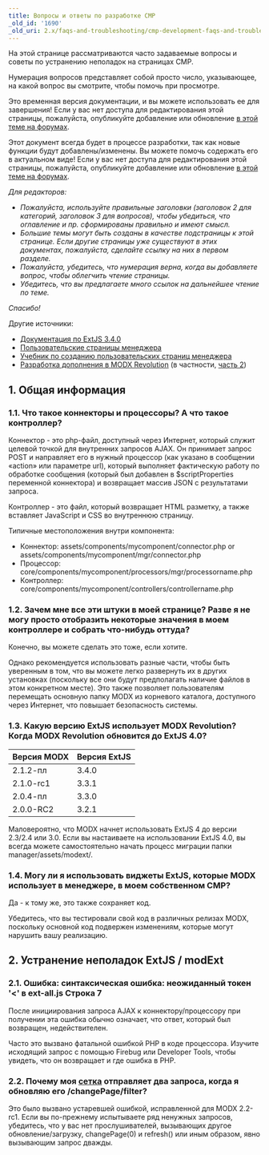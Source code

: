 ```yaml
---
title: Вопросы и ответы по разработке CMP
_old_id: '1690'
_old_uri: 2.x/faqs-and-troubleshooting/cmp-development-faqs-and-troubleshooting
---
```


На этой странице рассматриваются часто задаваемые вопросы и советы по устранению неполадок на страницах CMP.

Нумерация вопросов представляет собой просто число, указывающее, на какой вопрос вы смотрите, чтобы помочь при просмотре.

Это временная версия документации, и вы можете использовать ее для завершения! Если у вас нет доступа для редактирования этой страницы, пожалуйста, опубликуйте добавление или обновление [в этой теме на форумах](http://forums.modx.com/thread/72123/faqs-troubleshooting-on-the-rtfm).

Этот документ всегда будет в процессе разработки, так как новые функции будут добавлены/изменены. Вы можете помочь содержать его в актуальном виде! Если у вас нет доступа для редактирования этой страницы, пожалуйста, опубликуйте добавление или обновление [в этой теме на форумах](http://forums.modx.com/thread/72123/faqs-troubleshooting-on-the-rtfm).

*Для редакторов:*

- *Пожалуйста, используйте правильные заголовки (заголовок 2 для категорий, заголовок 3 для вопросов), чтобы убедиться, что оглавление и пр. сформированы правильно и имеют смысл.*
- *Большие темы могут быть созданы в качестве подстраницы к этой странице. Если другие страницы уже существуют в этих документах, пожалуйста, сделайте ссылку на них в первом разделе.*
- *Пожалуйста, убедитесь, что нумерация верна, когда вы добавляете вопрос, чтобы облегчить чтение страницы.*
- *Убедитесь, что вы предлагаете много ссылок на дальнейшее чтение по теме.*

*Спасибо!*

Другие источники:

- [Документация по ExtJS 3.4.0](http://docs.sencha.com/ext-js/3-4/)
- [Пользовательские страницы менеджера](extending-modx/custom-manager-pages "Custom Manager Pages")
- [Учебник по созданию пользовательских страниц менеджера](_legacy/developing-in-modx/custom-manager-pages-tutorial "Custom Manager Pages Tutorial")
- [Разработка дополнения в MODX Revolution](extending-modx/tutorials/developing-an-extra "Developing an Extra in MODX Revolution") (в частности, [часть 2](extending-modx/tutorials/developing-an-extra/part-2 "Developing an Extra in MODX Revolution, Part II"))

## 1. Общая информация

### 1.1. Что такое коннекторы и процессоры? А что такое контроллер?

Коннектор - это php-файл, доступный через Интернет, который служит целевой точкой для внутренних запросов AJAX. Он принимает запрос POST и направляет его в нужный процессор (как указано в сообщении «action» или параметре url), который выполняет фактическую работу по обработке сообщения (который был добавлен в $scriptProperties переменной коннектора) и возвращает массив JSON с результатами запроса.

Контроллер - это файл, который возвращает HTML разметку, а также вставляет JavaScript и CSS во внутреннюю страницу.

Типичные местоположения внутри компонента:

- Коннектор: assets/components/mycomponent/connector.php or assets/components/mycomponent/mgr/connector.php
- Процессор: core/components/mycomponent/processors/mgr/processorname.php
- Контроллер: core/components/mycomponent/controllers/controllername.php

### 1.2. Зачем мне все эти штуки в моей странице? Разве я не могу просто отобразить некоторые значения в моем контроллере и собрать что-нибудь оттуда?

Конечно, вы можете сделать это тоже, если хотите.

Однако рекомендуется использовать разные части, чтобы быть уверенным в том, что вы можете легко развернуть их в других установках (поскольку все они будут предполагать наличие файлов в этом конкретном месте). Это также позволяет пользователям перемещать основную папку MODX из корневого каталога, доступного через Интернет, что повышает безопасность системы.

### 1.3. Какую версию ExtJS использует MODX Revolution? Когда MODX Revolution обновится до ExtJS 4.0?

Версия MODX  | Версия ExtJS
--- | ---
2.1.2-пл | 3.4.0
2.1.0-rc1 | 3.3.1
2.0.4-пл | 3.3.0
2.0.0-RC2 | 3.2.1

Маловероятно, что MODX начнет использовать ExtJS 4 до версии 2.3/2.4 или 3.0. Если вы настаиваете на использовании ExtJS 4.0, вы всегда можете самостоятельно начать процесс миграции папки manager/assets/modext/.

### 1.4. Могу ли я использовать виджеты ExtJS, которые MODX использует в менеджере, в моем собственном CMP?

Да - к тому же, это также сохраняет код.

Убедитесь, что вы тестировали свой код в различных релизах MODX, поскольку основной код подвержен изменениям, которые могут нарушить вашу реализацию.

## 2. Устранение неполадок ExtJS / modExt

### 2.1. Ошибка: синтаксическая ошибка: неожиданный токен '<' в ext-all.js Строка 7

После инициирования запроса AJAX к коннектору/процессору при получении эта ошибка обычно означает, что ответ, который был возвращен, недействителен.

Часто это вызвано фатальной ошибкой PHP в коде процессора. Изучите исходящий запрос с помощью Firebug или Developer Tools, чтобы увидеть, что он возвращает и где ошибка в PHP.

### 2.2. Почему моя [сетка](extending-modx/custom-manager-pages/modext/modx.grid.grid "MODx.grid.Grid") отправляет два запроса, когда я обновляю его /changePage/filter?

Это было вызвано устаревшей ошибкой, исправленной для MODX 2.2-rc1. Если вы по-прежнему испытываете ряд ненужных запросов, убедитесь, что у вас нет прослушивателей, вызывающих другое обновление/загрузку, changePage(0) и refresh() или иным образом, явно вызывающим запрос дважды.
